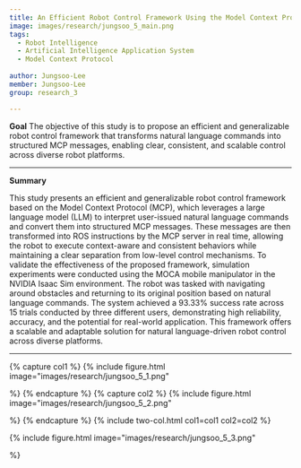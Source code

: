 ```yaml
---
title: An Efficient Robot Control Framework Using the Model Context Protocol
image: images/research/jungsoo_5_main.png
tags:
  - Robot Intelligence
  - Artificial Intelligence Application System
  - Model Context Protocol
  
author: Jungsoo-Lee
member: Jungsoo-Lee
group: research_3

---
```

**Goal** 
The objective of this study is to propose an efficient and generalizable robot control framework that transforms natural language commands into structured MCP messages, enabling clear, consistent, and scalable control across diverse robot platforms.
 
 
***

**Summary**

This study presents an efficient and generalizable robot control framework based on the Model Context Protocol (MCP), which leverages a large language model (LLM) to interpret user-issued natural language commands and convert them into structured MCP messages. These messages are then transformed into ROS instructions by the MCP server in real time, allowing the robot to execute context-aware and consistent behaviors while maintaining a clear separation from low-level control mechanisms.
To validate the effectiveness of the proposed framework, simulation experiments were conducted using the MOCA mobile manipulator in the NVIDIA Isaac Sim environment. The robot was tasked with navigating around obstacles and returning to its original position based on natural language commands. The system achieved a 93.33% success rate across 15 trials conducted by three different users, demonstrating high reliability, accuracy, and the potential for real-world application. This framework offers a scalable and adaptable solution for natural language-driven robot control across diverse platforms.
 

***
<!-- 
**Publication Link** : 
[**2024 24th International Conference on Control, Automation and Systems (ICCAS)**](https://scholar.google.com/citations?view_op=view_citation&hl=ko&user=o7u_E8wAAAAJ&pagesize=100&citation_for_view=o7u_E8wAAAAJ:D_sINldO8mEC) -->

{% capture col1 %}
{%
  include figure.html
  image="images/research/jungsoo_5_1.png"
  
%}
{% endcapture %}
{% capture col2 %}
{%
  include figure.html
  image="images/research/jungsoo_5_2.png"
  
%}
{% endcapture %}
{% include two-col.html col1=col1 col2=col2 %}


{%
  include figure.html
  image="images/research/jungsoo_5_3.png"
  
%}